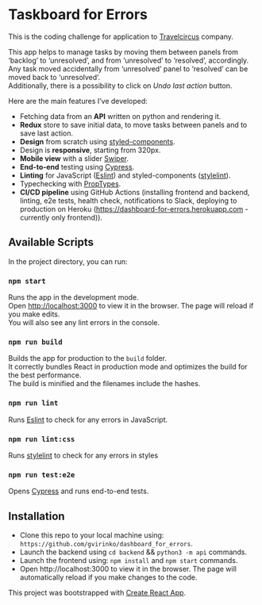 # Taskboard for Errors

This is the coding challenge for application to [Travelcircus](http://travelcircus.de) company.

This app helps to manage tasks by moving them between panels from ‘backlog’ to ‘unresolved’, and from ‘unresolved’ to ‘resolved’, accordingly. Any task moved accidentally from ‘unresolved’ panel to ‘resolved’ can be moved back to ‘unresolved’.\
Additionally, there is a possibility to click on *Undo last action* button.

Here are the main features I’ve developed:
- Fetching data from an **API** written on python and rendering it.
- **Redux** store to save initial data, to move tasks between panels and to save last action.
- **Design** from scratch using [styled-components](https://styled-components.com).
- Design is **responsive**, starting from 320px.
- **Mobile view** with a slider [Swiper](https://swiperjs.com).
- **End-to-end** testing using [Cypress](https://www.cypress.io).
- **Linting** for JavaScript ([Eslint](https://eslint.org)) and styled-components ([stylelint](https://stylelint.io)).
- Typechecking with [PropTypes](https://www.npmjs.com/package/prop-types).
- **CI/CD pipeline** using GitHub Actions (installing frontend and backend, linting, e2e tests, health check, notifications to Slack, deploying to production on Heroku (https://dashboard-for-errors.herokuapp.com - currently only frontend)).
## Available Scripts

In the project directory, you can run:
### `npm start`
Runs the app in the development mode.\
Open [http://localhost:3000](http://localhost:3000) to view it in the browser.
The page will reload if you make edits.\
You will also see any lint errors in the console.

### `npm run build`
Builds the app for production to the `build` folder.\
It correctly bundles React in production mode and optimizes the build for the best performance.\
The build is minified and the filenames include the hashes.

### `npm run lint`
Runs [Eslint](https://eslint.org) to check for any errors in JavaScript.

### `npm run lint:css`
Runs [stylelint](https://stylelint.io) to check for any errors in styles

### `npm run test:e2e`
Opens [Cypress](https://www.cypress.io) and runs end-to-end tests.

## Installation

- Clone this repo to your local machine using: `https://github.com/gvirinko/dashboard_for_errors`.
- Launch the backend using `cd backend` && `python3 -m api` commands.
- Launch the frontend using: `npm install` and `npm start` commands.
- Open http://localhost:3000 to view it in the browser. The page will automatically reload if you make changes to the code.

This project was bootstrapped with [Create React App](https://github.com/facebook/create-react-app).
